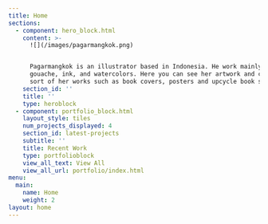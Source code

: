 ```yaml
---
title: Home
sections:
  - component: hero_block.html
    content: >-
      ![](/images/pagarmangkok.png)


      Pagarmangkok is an illustrator based in Indonesia. He work mainly with
      gouache, ink, and watercolors. Here you can see her artwork and can buy
      sort of her works such as book covers, posters and upcycle book sewing.
    section_id: ''
    title: ''
    type: heroblock
  - component: portfolio_block.html
    layout_style: tiles
    num_projects_displayed: 4
    section_id: latest-projects
    subtitle: ''
    title: Recent Work
    type: portfolioblock
    view_all_text: View All
    view_all_url: portfolio/index.html
menu:
  main:
    name: Home
    weight: 2
layout: home
---
```


